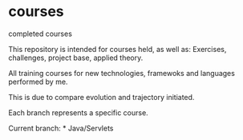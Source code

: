 # courses
completed courses

This repository is intended for courses held, as well as: Exercises, challenges, project base, applied theory.

All training courses for new technologies, framewoks and languages performed by me.

This is due to compare evolution and trajectory initiated.

Each branch represents a specific course.

Current branch: * Java/Servlets 

